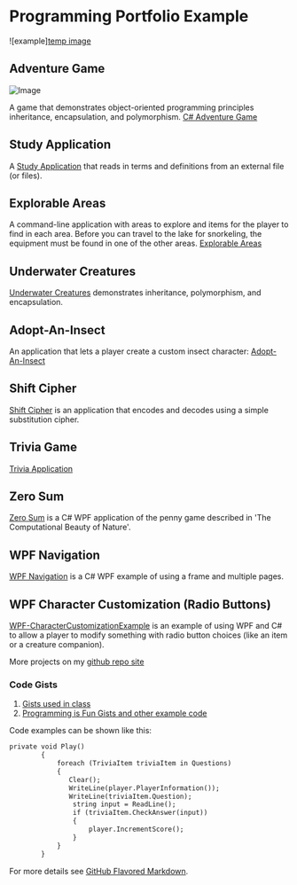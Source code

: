 # Programming Portfolio Example

 ![example][temp image](https://github.com/janell-baxter/janell-baxter.github.io/blob/master/Capture.PNG)

## Adventure Game
![Image](http://programmingisfun.com/wp-content/uploads/2016/06/adventuregameprogress.png)

A game that demonstrates object-oriented programming principles inheritance, encapsulation, and polymorphism.
[C# Adventure Game](http://programmingisfun.com/learn/c-sharp-adventure-game)

## Study Application
A [Study Application](https://gist.github.com/janell-baxter/9689a2810202f4b0697a4ddce077fad1) that reads in terms and definitions from an external file (or files).

## Explorable Areas
A command-line application with areas to explore and items for the player to find in each area. Before you can travel to the lake for snorkeling, the equipment must be found in one of the other areas. [Explorable Areas](https://gist.github.com/janell-baxter/555f973ebfecb3a4da21b175cbc8f601)

## Underwater Creatures
[Underwater Creatures](https://gist.github.com/janell-baxter/4e593fe89ebede781baf7d5dce308829) demonstrates inheritance, polymorphism, and encapsulation. 

## Adopt-An-Insect
An application that lets a player create a custom insect character: [Adopt-An-Insect](https://gist.github.com/janellbaxter/4662ba74972338ea92f40f1e6051e220)

## Shift Cipher
[Shift Cipher](https://gist.github.com/janell-baxter/650c9e7b50fe760ef7d07f9b80b407e7) is an application that encodes and decodes using a simple substitution cipher. 

## Trivia Game
[Trivia Application](https://github.com/janellbaxter/TriviaApplication)

## Zero Sum
[Zero Sum](https://github.com/janellbaxter/zero-sum-pennies) is a C# WPF application of the penny game described in 'The Computational Beauty of Nature'. 

## WPF Navigation
[WPF Navigation](https://github.com/janellbaxter/WPF-Navigation) is a C# WPF example of using a frame and multiple pages.

## WPF Character Customization (Radio Buttons)
[WPF-CharacterCustomizationExample](https://github.com/janellbaxter/WPF-Navigation) is an example of using WPF and C# to allow a player to modify something with radio button choices (like an item or a creature companion).

More projects on my [github repo site](https://github.com/janellbaxter?tab=repositories)


### Code Gists

1. [Gists used in class](https://gist.github.com/janell-baxter)
2. [Programming is Fun Gists and other example code](https://gist.github.com/janellbaxter)


Code examples can be shown like this:
```markdown
private void Play()
        {
            foreach (TriviaItem triviaItem in Questions)
            {
               Clear();
               WriteLine(player.PlayerInformation());
               WriteLine(triviaItem.Question);
                string input = ReadLine();
                if (triviaItem.CheckAnswer(input))
                {
                    player.IncrementScore();
                }
            }
        }
```

For more details see [GitHub Flavored Markdown](https://guides.github.com/features/mastering-markdown/).


